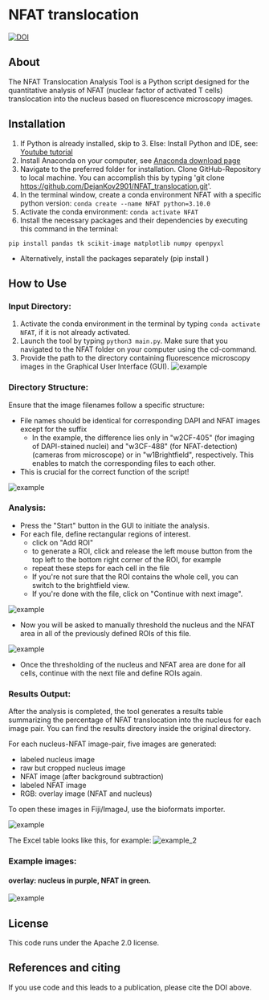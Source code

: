 # NFAT translocation
[![DOI](https://zenodo.org/badge/734651356.svg)](https://zenodo.org/doi/10.5281/zenodo.10511337)

## About 
The NFAT Translocation Analysis Tool is a Python script designed for the quantitative analysis of NFAT (nuclear factor of activated T cells) translocation into the nucleus based on fluorescence microscopy images.


## Installation
1. If Python is already installed, skip to 3. Else: Install Python and IDE, see: [Youtube tutorial](https://www.youtube.com/watch?v=XQMUWhQusjo&t=1s) 
2. Install Anaconda on your computer, see [Anaconda download page](https://www.anaconda.com/download)
3. Navigate to the preferred folder for installation. Clone GitHub-Repository to local machine. You can accomplish this by typing 'git clone https://github.com/DejanKov2901/NFAT_translocation.git'. 
4. In the terminal window, create a conda environment NFAT with a specific python version: ```conda create --name NFAT python=3.10.0```
5. Activate the conda environment: ```conda activate NFAT```
6. Install the necessary packages and their dependencies by executing this command in the terminal:
```
pip install pandas tk scikit-image matplotlib numpy openpyxl
```
- Alternatively, install the packages separately (pip install <package>)



## How to Use
### Input Directory:
1. Activate the conda environment in the terminal by typing ```conda activate NFAT```, if it is not already activated.
2. Launch the tool by typing ```python3 main.py```. Make sure that you navigated to the NFAT folder on your computer using the cd-command.
2. Provide the path to the directory containing fluorescence microscopy images in the Graphical User Interface (GUI).
![example](images/gui_image.png)

### Directory Structure:
Ensure that the image filenames follow a specific structure:
- File names should be identical for corresponding DAPI and NFAT images except for the suffix
  - In the example, the difference lies only in "w2CF-405" (for imaging of DAPI-stained nuclei) and "w3CF-488" (for NFAT-detection) (cameras from microscope) or in "w1Brightfield", respectively. This enables to match the corresponding files to each other.
- This is crucial for the correct function of the script! 

![example](images/directory_structure.png)

### Analysis:
- Press the "Start" button in the GUI to initiate the analysis.
- For each file, define rectangular regions of interest. 
  - click on "Add ROI"
  - to generate a ROI, click and release the left mouse button from the top left to the bottom right corner of the ROI, for example
  - repeat these steps for each cell in the file
  - If you're not sure that the ROI contains the whole cell, you can switch to the brightfield view.
  - If you're done with the file, click on "Continue with next image".

![example](images/cell_selection_new.png)

- Now you will be asked to manually threshold the nucleus and the NFAT area in all of the previously defined ROIs of this file.

![example](images/nucleus_thresholding.png)

- Once the thresholding of the nucleus and NFAT area are done for all cells, continue with the next file and define ROIs again. 

### Results Output:
After the analysis is completed, the tool generates a results table summarizing the percentage of NFAT translocation into the nucleus for each image pair.
You can find the results directory inside the original directory.

For each nucleus-NFAT image-pair, five images are generated: 
- labeled nucleus image
- raw but cropped nucleus image
- NFAT image (after background subtraction)
- labeled NFAT image
- RGB: overlay image (NFAT and nucleus)

To open these images in Fiji/ImageJ, use the bioformats importer. 

![example](images/results_structure.png)


The Excel table looks like this, for example: 
![example_2](images/results_example_2.png)

### Example images:
#### overlay: nucleus in purple, NFAT in green.
![example](images/230511_JMP_NFAT_basal_5_w2CF-405.tif_cell0_overlay_image.png)


## License
This code runs under the Apache 2.0 license.

## References and citing 
If you use code and this leads to a publication, please cite the DOI above.